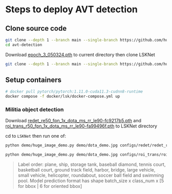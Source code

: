 # Steps to deploy AVT detection

## Clone source code

```bash
git clone --depth 1 --branch main --single-branch https://github.com/huypl53/avt-24 avt-detection
cd avt-detection
```

Download [epoch_3_050324.pth](https://www.google.com/url?q=https%3A%2F%2Fdrive.google.com%2Ffile%2Fd%2F1Rbys2P80YcovdYcJ1yrPcFs_OikHWAEG%2Fview%3Fusp%3Dsharing) to current directory then clone LSKNet

```bash
git clone --depth 1 --branch main --single-branch https://github.com/huypl53/LSKNet/ LSKNet
```

## Setup containers

```bash
# docker pull pytorch/pytorch:1.11.0-cuda11.3-cudnn8-runtime
docker compose -f docker/lsk/docker-compose.yml up
```

### Militia object detection

Download [redet_re50_fpn_1x_dota_ms_rr_le90-fc9217b5.pth](https://drive.google.com/file/d/1P36WSrFXynaOOIDVvIDrW2jZy-_pCy8C/view?usp=sharing) and [roi_trans_r50_fpn_1x_dota_ms_rr_le90-fa99496f.pth](https://drive.google.com/file/d/15yzkFTf2Mdh0P_McjiUnWhAaQOL-wKW6/view?usp=drive_link) to LSKNet directory

cd to `LSKNet` then run one of:

```bash
python demo/huge_image_demo.py demo/dota_demo.jpg configs/redet/redet_re50_refpn_1x_dota_ms_rr_le90.py redet_re50_fpn_1x_dota_ms_rr_le90-fc9217b5.pth

python demo/huge_image_demo.py demo/dota_demo.jpg configs/roi_trans/roi_trans_r50_fpn_1x_dota_ms_rr_le90.py roi_trans_r50_fpn_1x_dota_ms_rr_le90-fa99496f.pth
```

> Label order: plane, ship, storage tank, baseball diamond, tennis court, basketball court, ground track field, harbor, bridge, large vehicle, small vehicle, helicopter, roundabout, soccer ball field and swimming pool. Model prediction format has shape batch_size x class_num x [5 for bbox | 6 for oriented bbox]
